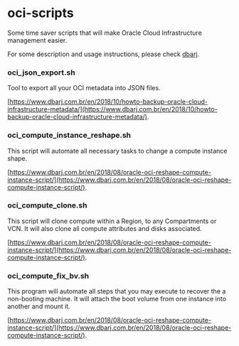 # oci-scripts

Some time saver scripts that will make Oracle Cloud Infrastructure management easier.

For some description and usage instructions, please check [dbarj](https://www.dbarj.com.br/).

### oci_json_export.sh

Tool to export all your OCI metadata into JSON files.

[https://www.dbarj.com.br/en/2018/10/howto-backup-oracle-cloud-infrastructure-metadata/](https://www.dbarj.com.br/en/2018/10/howto-backup-oracle-cloud-infrastructure-metadata/).

### oci_compute_instance_reshape.sh

This script will automate all necessary tasks to change a compute instance shape.

[https://www.dbarj.com.br/en/2018/08/oracle-oci-reshape-compute-instance-script/](https://www.dbarj.com.br/en/2018/08/oracle-oci-reshape-compute-instance-script/).

### oci_compute_clone.sh

This script will clone compute within a Region, to any Compartments or VCN. It will also clone all compute attributes and disks associated.

[https://www.dbarj.com.br/en/2018/08/oracle-oci-reshape-compute-instance-script/](https://www.dbarj.com.br/en/2018/08/oracle-oci-reshape-compute-instance-script/).

### oci_compute_fix_bv.sh

This program will automate all steps that you may execute to recover the a non-booting machine. It will attach the boot volume from one instance into another and mount it.

[https://www.dbarj.com.br/en/2018/08/oracle-oci-reshape-compute-instance-script/](https://www.dbarj.com.br/en/2018/08/oracle-oci-reshape-compute-instance-script/).



